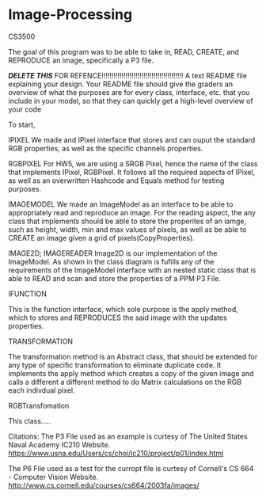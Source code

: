 # Image-Processing
CS3500 

The goal of this program was to be able to take in, READ, CREATE, and REPRODUCE an image, specifically a P3 file.

*********DELETE THIS********* FOR REFENCE!!!!!!!!!!!!!!!!!!!!!!!!!!!!!!!!!!!!!!!!!
A text README file explaining your design. Your README file should give the graders an overview of what the purposes are for every class, interface, etc. that you include in your model, so that they can quickly get a high-level overview of your code

To start,

IPIXEL
We made and IPixel interface that stores and can ouput the standard RGB properties, as well as the specific channels properties. 


RGBPIXEL
For HW5, we are using a SRGB Pixel, hence the name of the class that implements IPixel, RGBPixel. It follows all the required aspects of IPixel, as well as an overwritten Hashcode and Equals method for testing purposes. 

IMAGEMODEL
We made an ImageModel as an interface to be able to appropriately read and reproduce an image. For the reading aspect, the any class that implements should be able to store the properites of an iamge, such as height, width, min and max values of pixels, as well as be able to CREATE an image given a grid of pixels(CopyProperties).

IMAGE2D; IMAGEREADER
Image2D is our implementation of the ImageModel. As shown in the class diagram is fufills any of the requirements of the ImageModel interface with an nested static class that is able to READ and scan and store the properties of a PPM P3 File.

IFUNCTION 

This is the function interface, which sole purpose is the apply method, which to stores and REPRODUCES the said image with the updates properties.

TRANSFORMATION

The transformation method is an Abstract class, that should be extended for any type of specific transformation to eliminate duplicate code. It implements the apply method which creates a copy of the given image and calls a different a different method to do Matrix calculations on the RGB each indivdual pixel. 

RGBTransfomation



This class.....




Citations: 
The P3 File used as an example is curtesy of The United States Naval Academy IC210 Website. 
https://www.usna.edu/Users/cs/choi/ic210/project/p01/index.html

The P6 File used as a test for the curropt file is curtesy of Cornell's CS 664 - Computer Vision Website. 
http://www.cs.cornell.edu/courses/cs664/2003fa/images/



